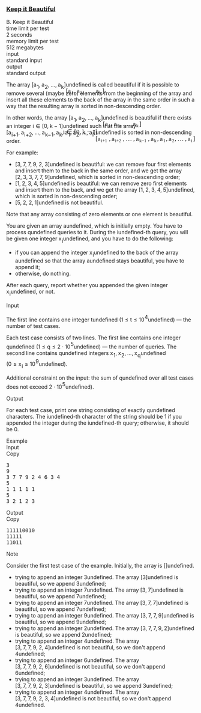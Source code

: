 <h3><a href="https://codeforces.com/contest/1841/problem/B" target="_blank" rel="noopener noreferrer">Keep it Beautiful</a></h3>
<div class="header"><div class="title">B. Keep it Beautiful</div><div class="time-limit"><div class="property-title">time limit per test</div>2 seconds</div><div class="memory-limit"><div class="property-title">memory limit per test</div>512 megabytes</div><div class="input-file input-standard"><div class="property-title">input</div>standard input</div><div class="output-file output-standard"><div class="property-title">output</div>standard output</div></div><div><p>The array <span class="MathJax_Preview" style="color: inherit;"><span class="MJXp-math" id="MJXp-Span-1"><span class="MJXp-mo" id="MJXp-Span-2" style="margin-left: 0em; margin-right: 0em;">[</span><span class="MJXp-msubsup" id="MJXp-Span-3"><span class="MJXp-mi MJXp-italic" id="MJXp-Span-4" style="margin-right: 0.05em;">a</span><span class="MJXp-mn MJXp-script" id="MJXp-Span-5" style="vertical-align: -0.4em;">1</span></span><span class="MJXp-mo" id="MJXp-Span-6" style="margin-left: 0em; margin-right: 0.222em;">,</span><span class="MJXp-msubsup" id="MJXp-Span-7"><span class="MJXp-mi MJXp-italic" id="MJXp-Span-8" style="margin-right: 0.05em;">a</span><span class="MJXp-mn MJXp-script" id="MJXp-Span-9" style="vertical-align: -0.4em;">2</span></span><span class="MJXp-mo" id="MJXp-Span-10" style="margin-left: 0em; margin-right: 0.222em;">,</span><span class="MJXp-mo" id="MJXp-Span-11" style="margin-left: 0em; margin-right: 0em;">…</span><span class="MJXp-mo" id="MJXp-Span-12" style="margin-left: 0em; margin-right: 0.222em;">,</span><span class="MJXp-msubsup" id="MJXp-Span-13"><span class="MJXp-mi MJXp-italic" id="MJXp-Span-14" style="margin-right: 0.05em;">a</span><span class="MJXp-mi MJXp-italic MJXp-script" id="MJXp-Span-15" style="vertical-align: -0.4em;">k</span></span><span class="MJXp-mo" id="MJXp-Span-16" style="margin-left: 0em; margin-right: 0em;">]</span></span></span><span class="MathJax MathJax_Processed" id="MathJax-Element-1-Frame" tabindex="0" style=""><nobr><span class="math" id="MathJax-Span-1"><span style="display: inline-block; position: relative; width: 0em; height: 0px; font-size: 122%;"><span style="position: absolute;"><span class="mrow" id="MathJax-Span-2"><span class="mo" id="MathJax-Span-3" style="font-family: MathJax_Main;">[</span><span class="msubsup" id="MathJax-Span-4"><span style="display: inline-block; position: relative; width: 0.94em; height: 0px;"><span style="position: absolute; clip: rect(3.34em, 1000.53em, 4.16em, -999.997em); top: -3.978em; left: 0em;"><span class="mi" id="MathJax-Span-5" style="font-family: MathJax_Math-italic;">a</span><span style="display: inline-block; width: 0px; height: 3.984em;"></span></span><span style="position: absolute; top: -3.803em; left: 0.53em;"><span class="mn" id="MathJax-Span-6" style="font-size: 70.7%; font-family: MathJax_Main;">1</span><span style="display: inline-block; width: 0px; height: 3.984em;"></span></span></span></span><span class="mo" id="MathJax-Span-7" style="font-family: MathJax_Main;">,</span><span class="msubsup" id="MathJax-Span-8" style="padding-left: 0.179em;"><span style="display: inline-block; position: relative; width: 0.94em; height: 0px;"><span style="position: absolute; clip: rect(3.34em, 1000.53em, 4.16em, -999.997em); top: -3.978em; left: 0em;"><span class="mi" id="MathJax-Span-9" style="font-family: MathJax_Math-italic;">a</span><span style="display: inline-block; width: 0px; height: 3.984em;"></span></span><span style="position: absolute; top: -3.803em; left: 0.53em;"><span class="mn" id="MathJax-Span-10" style="font-size: 70.7%; font-family: MathJax_Main;">2</span><span style="display: inline-block; width: 0px; height: 3.984em;"></span></span></span></span><span class="mo" id="MathJax-Span-11" style="font-family: MathJax_Main;">,</span><span class="mo" id="MathJax-Span-12" style="font-family: MathJax_Main; padding-left: 0.179em;">…</span><span class="mo" id="MathJax-Span-13" style="font-family: MathJax_Main; padding-left: 0.179em;">,</span><span class="msubsup" id="MathJax-Span-14" style="padding-left: 0.179em;"><span style="display: inline-block; position: relative; width: 0.998em; height: 0px;"><span style="position: absolute; clip: rect(3.34em, 1000.53em, 4.16em, -999.997em); top: -3.978em; left: 0em;"><span class="mi" id="MathJax-Span-15" style="font-family: MathJax_Math-italic;">a</span><span style="display: inline-block; width: 0px; height: 3.984em;"></span></span><span style="position: absolute; top: -3.803em; left: 0.53em;"><span class="mi" id="MathJax-Span-16" style="font-size: 70.7%; font-family: MathJax_Math-italic;">k</span><span style="display: inline-block; width: 0px; height: 3.984em;"></span></span></span></span><span class="mo" id="MathJax-Span-17" style="font-family: MathJax_Main;">]</span></span></span></span></span></nobr></span>undefined is called <span class="tex-font-style-it">beautiful</span> if it is possible to remove several (maybe zero) elements from the beginning of the array and insert all these elements to the back of the array in the same order in such a way that the resulting array is sorted in non-descending order.</p><p>In other words, the array <span class="MathJax_Preview" style="color: inherit;"><span class="MJXp-math" id="MJXp-Span-17"><span class="MJXp-mo" id="MJXp-Span-18" style="margin-left: 0em; margin-right: 0em;">[</span><span class="MJXp-msubsup" id="MJXp-Span-19"><span class="MJXp-mi MJXp-italic" id="MJXp-Span-20" style="margin-right: 0.05em;">a</span><span class="MJXp-mn MJXp-script" id="MJXp-Span-21" style="vertical-align: -0.4em;">1</span></span><span class="MJXp-mo" id="MJXp-Span-22" style="margin-left: 0em; margin-right: 0.222em;">,</span><span class="MJXp-msubsup" id="MJXp-Span-23"><span class="MJXp-mi MJXp-italic" id="MJXp-Span-24" style="margin-right: 0.05em;">a</span><span class="MJXp-mn MJXp-script" id="MJXp-Span-25" style="vertical-align: -0.4em;">2</span></span><span class="MJXp-mo" id="MJXp-Span-26" style="margin-left: 0em; margin-right: 0.222em;">,</span><span class="MJXp-mo" id="MJXp-Span-27" style="margin-left: 0em; margin-right: 0em;">…</span><span class="MJXp-mo" id="MJXp-Span-28" style="margin-left: 0em; margin-right: 0.222em;">,</span><span class="MJXp-msubsup" id="MJXp-Span-29"><span class="MJXp-mi MJXp-italic" id="MJXp-Span-30" style="margin-right: 0.05em;">a</span><span class="MJXp-mi MJXp-italic MJXp-script" id="MJXp-Span-31" style="vertical-align: -0.4em;">k</span></span><span class="MJXp-mo" id="MJXp-Span-32" style="margin-left: 0em; margin-right: 0em;">]</span></span></span><span class="MathJax MathJax_Processed" id="MathJax-Element-2-Frame" tabindex="0" style=""><nobr><span class="math" id="MathJax-Span-18"><span style="display: inline-block; position: relative; width: 0em; height: 0px; font-size: 122%;"><span style="position: absolute;"><span class="mrow" id="MathJax-Span-19"><span class="mo" id="MathJax-Span-20" style="font-family: MathJax_Main;">[</span><span class="msubsup" id="MathJax-Span-21"><span style="display: inline-block; position: relative; width: 0.94em; height: 0px;"><span style="position: absolute; clip: rect(3.34em, 1000.53em, 4.16em, -999.997em); top: -3.978em; left: 0em;"><span class="mi" id="MathJax-Span-22" style="font-family: MathJax_Math-italic;">a</span><span style="display: inline-block; width: 0px; height: 3.984em;"></span></span><span style="position: absolute; top: -3.803em; left: 0.53em;"><span class="mn" id="MathJax-Span-23" style="font-size: 70.7%; font-family: MathJax_Main;">1</span><span style="display: inline-block; width: 0px; height: 3.984em;"></span></span></span></span><span class="mo" id="MathJax-Span-24" style="font-family: MathJax_Main;">,</span><span class="msubsup" id="MathJax-Span-25" style="padding-left: 0.179em;"><span style="display: inline-block; position: relative; width: 0.94em; height: 0px;"><span style="position: absolute; clip: rect(3.34em, 1000.53em, 4.16em, -999.997em); top: -3.978em; left: 0em;"><span class="mi" id="MathJax-Span-26" style="font-family: MathJax_Math-italic;">a</span><span style="display: inline-block; width: 0px; height: 3.984em;"></span></span><span style="position: absolute; top: -3.803em; left: 0.53em;"><span class="mn" id="MathJax-Span-27" style="font-size: 70.7%; font-family: MathJax_Main;">2</span><span style="display: inline-block; width: 0px; height: 3.984em;"></span></span></span></span><span class="mo" id="MathJax-Span-28" style="font-family: MathJax_Main;">,</span><span class="mo" id="MathJax-Span-29" style="font-family: MathJax_Main; padding-left: 0.179em;">…</span><span class="mo" id="MathJax-Span-30" style="font-family: MathJax_Main; padding-left: 0.179em;">,</span><span class="msubsup" id="MathJax-Span-31" style="padding-left: 0.179em;"><span style="display: inline-block; position: relative; width: 0.998em; height: 0px;"><span style="position: absolute; clip: rect(3.34em, 1000.53em, 4.16em, -999.997em); top: -3.978em; left: 0em;"><span class="mi" id="MathJax-Span-32" style="font-family: MathJax_Math-italic;">a</span><span style="display: inline-block; width: 0px; height: 3.984em;"></span></span><span style="position: absolute; top: -3.803em; left: 0.53em;"><span class="mi" id="MathJax-Span-33" style="font-size: 70.7%; font-family: MathJax_Math-italic;">k</span><span style="display: inline-block; width: 0px; height: 3.984em;"></span></span></span></span><span class="mo" id="MathJax-Span-34" style="font-family: MathJax_Main;">]</span></span></span></span></span></nobr></span>undefined is <span class="tex-font-style-it">beautiful</span> if there exists an integer <span class="MathJax_Preview" style="color: inherit;"><span class="MJXp-math" id="MJXp-Span-33"><span class="MJXp-mi MJXp-italic" id="MJXp-Span-34">i</span><span class="MJXp-mo" id="MJXp-Span-35" style="margin-left: 0.333em; margin-right: 0.333em;">∈</span><span class="MJXp-mo" id="MJXp-Span-36" style="margin-left: 0em; margin-right: 0em;">[</span><span class="MJXp-mn" id="MJXp-Span-37">0</span><span class="MJXp-mo" id="MJXp-Span-38" style="margin-left: 0em; margin-right: 0.222em;">,</span><span class="MJXp-mi MJXp-italic" id="MJXp-Span-39">k</span><span class="MJXp-mo" id="MJXp-Span-40" style="margin-left: 0.267em; margin-right: 0.267em;">−</span><span class="MJXp-mn" id="MJXp-Span-41">1</span><span class="MJXp-mo" id="MJXp-Span-42" style="margin-left: 0em; margin-right: 0em;">]</span></span></span><span class="MathJax MathJax_Processed" id="MathJax-Element-3-Frame" tabindex="0" style=""><nobr><span class="math" id="MathJax-Span-35"><span style="display: inline-block; position: relative; width: 0em; height: 0px; font-size: 122%;"><span style="position: absolute;"><span class="mrow" id="MathJax-Span-36"><span class="mi" id="MathJax-Span-37" style="font-family: MathJax_Math-italic;">i</span><span class="mo" id="MathJax-Span-38" style="font-family: MathJax_Main; padding-left: 0.296em;">∈</span><span class="mo" id="MathJax-Span-39" style="font-family: MathJax_Main; padding-left: 0.296em;">[</span><span class="mn" id="MathJax-Span-40" style="font-family: MathJax_Main;">0</span><span class="mo" id="MathJax-Span-41" style="font-family: MathJax_Main;">,</span><span class="mi" id="MathJax-Span-42" style="font-family: MathJax_Math-italic; padding-left: 0.179em;">k</span><span class="mo" id="MathJax-Span-43" style="font-family: MathJax_Main; padding-left: 0.237em;">−</span><span class="mn" id="MathJax-Span-44" style="font-family: MathJax_Main; padding-left: 0.237em;">1</span><span class="mo" id="MathJax-Span-45" style="font-family: MathJax_Main;">]</span></span></span></span></span></nobr></span>undefined such that the array <span class="MathJax_Preview" style="color: inherit;"><span class="MJXp-math" id="MJXp-Span-43"><span class="MJXp-mo" id="MJXp-Span-44" style="margin-left: 0em; margin-right: 0em;">[</span><span class="MJXp-msubsup" id="MJXp-Span-45"><span class="MJXp-mi MJXp-italic" id="MJXp-Span-46" style="margin-right: 0.05em;">a</span><span class="MJXp-mrow MJXp-script" id="MJXp-Span-47" style="vertical-align: -0.4em;"><span class="MJXp-mi MJXp-italic" id="MJXp-Span-48">i</span><span class="MJXp-mo" id="MJXp-Span-49">+</span><span class="MJXp-mn" id="MJXp-Span-50">1</span></span></span><span class="MJXp-mo" id="MJXp-Span-51" style="margin-left: 0em; margin-right: 0.222em;">,</span><span class="MJXp-msubsup" id="MJXp-Span-52"><span class="MJXp-mi MJXp-italic" id="MJXp-Span-53" style="margin-right: 0.05em;">a</span><span class="MJXp-mrow MJXp-script" id="MJXp-Span-54" style="vertical-align: -0.4em;"><span class="MJXp-mi MJXp-italic" id="MJXp-Span-55">i</span><span class="MJXp-mo" id="MJXp-Span-56">+</span><span class="MJXp-mn" id="MJXp-Span-57">2</span></span></span><span class="MJXp-mo" id="MJXp-Span-58" style="margin-left: 0em; margin-right: 0.222em;">,</span><span class="MJXp-mo" id="MJXp-Span-59" style="margin-left: 0em; margin-right: 0em;">…</span><span class="MJXp-mo" id="MJXp-Span-60" style="margin-left: 0em; margin-right: 0.222em;">,</span><span class="MJXp-msubsup" id="MJXp-Span-61"><span class="MJXp-mi MJXp-italic" id="MJXp-Span-62" style="margin-right: 0.05em;">a</span><span class="MJXp-mrow MJXp-script" id="MJXp-Span-63" style="vertical-align: -0.4em;"><span class="MJXp-mi MJXp-italic" id="MJXp-Span-64">k</span><span class="MJXp-mo" id="MJXp-Span-65">−</span><span class="MJXp-mn" id="MJXp-Span-66">1</span></span></span><span class="MJXp-mo" id="MJXp-Span-67" style="margin-left: 0em; margin-right: 0.222em;">,</span><span class="MJXp-msubsup" id="MJXp-Span-68"><span class="MJXp-mi MJXp-italic" id="MJXp-Span-69" style="margin-right: 0.05em;">a</span><span class="MJXp-mi MJXp-italic MJXp-script" id="MJXp-Span-70" style="vertical-align: -0.4em;">k</span></span><span class="MJXp-mo" id="MJXp-Span-71" style="margin-left: 0em; margin-right: 0.222em;">,</span><span class="MJXp-msubsup" id="MJXp-Span-72"><span class="MJXp-mi MJXp-italic" id="MJXp-Span-73" style="margin-right: 0.05em;">a</span><span class="MJXp-mn MJXp-script" id="MJXp-Span-74" style="vertical-align: -0.4em;">1</span></span><span class="MJXp-mo" id="MJXp-Span-75" style="margin-left: 0em; margin-right: 0.222em;">,</span><span class="MJXp-msubsup" id="MJXp-Span-76"><span class="MJXp-mi MJXp-italic" id="MJXp-Span-77" style="margin-right: 0.05em;">a</span><span class="MJXp-mn MJXp-script" id="MJXp-Span-78" style="vertical-align: -0.4em;">2</span></span><span class="MJXp-mo" id="MJXp-Span-79" style="margin-left: 0em; margin-right: 0.222em;">,</span><span class="MJXp-mo" id="MJXp-Span-80" style="margin-left: 0em; margin-right: 0em;">…</span><span class="MJXp-mo" id="MJXp-Span-81" style="margin-left: 0em; margin-right: 0.222em;">,</span><span class="MJXp-msubsup" id="MJXp-Span-82"><span class="MJXp-mi MJXp-italic" id="MJXp-Span-83" style="margin-right: 0.05em;">a</span><span class="MJXp-mi MJXp-italic MJXp-script" id="MJXp-Span-84" style="vertical-align: -0.4em;">i</span></span><span class="MJXp-mo" id="MJXp-Span-85" style="margin-left: 0em; margin-right: 0em;">]</span></span></span><span class="MathJax MathJax_Processed" id="MathJax-Element-4-Frame" tabindex="0" style=""><nobr><span class="math" id="MathJax-Span-46"><span style="display: inline-block; position: relative; width: 0em; height: 0px; font-size: 122%;"><span style="position: absolute;"><span class="mrow" id="MathJax-Span-47"><span class="mo" id="MathJax-Span-48" style="font-family: MathJax_Main;">[</span><span class="msubsup" id="MathJax-Span-49"><span style="display: inline-block; position: relative; width: 1.759em; height: 0px;"><span style="position: absolute; clip: rect(3.34em, 1000.53em, 4.16em, -999.997em); top: -3.978em; left: 0em;"><span class="mi" id="MathJax-Span-50" style="font-family: MathJax_Math-italic;">a</span><span style="display: inline-block; width: 0px; height: 3.984em;"></span></span><span style="position: absolute; top: -3.803em; left: 0.53em;"><span class="texatom" id="MathJax-Span-51"><span class="mrow" id="MathJax-Span-52"><span class="mi" id="MathJax-Span-53" style="font-size: 70.7%; font-family: MathJax_Math-italic;">i</span><span class="mo" id="MathJax-Span-54" style="font-size: 70.7%; font-family: MathJax_Main;">+</span><span class="mn" id="MathJax-Span-55" style="font-size: 70.7%; font-family: MathJax_Main;">1</span></span></span><span style="display: inline-block; width: 0px; height: 3.984em;"></span></span></span></span><span class="mo" id="MathJax-Span-56" style="font-family: MathJax_Main;">,</span><span class="msubsup" id="MathJax-Span-57" style="padding-left: 0.179em;"><span style="display: inline-block; position: relative; width: 1.759em; height: 0px;"><span style="position: absolute; clip: rect(3.34em, 1000.53em, 4.16em, -999.997em); top: -3.978em; left: 0em;"><span class="mi" id="MathJax-Span-58" style="font-family: MathJax_Math-italic;">a</span><span style="display: inline-block; width: 0px; height: 3.984em;"></span></span><span style="position: absolute; top: -3.803em; left: 0.53em;"><span class="texatom" id="MathJax-Span-59"><span class="mrow" id="MathJax-Span-60"><span class="mi" id="MathJax-Span-61" style="font-size: 70.7%; font-family: MathJax_Math-italic;">i</span><span class="mo" id="MathJax-Span-62" style="font-size: 70.7%; font-family: MathJax_Main;">+</span><span class="mn" id="MathJax-Span-63" style="font-size: 70.7%; font-family: MathJax_Main;">2</span></span></span><span style="display: inline-block; width: 0px; height: 3.984em;"></span></span></span></span><span class="mo" id="MathJax-Span-64" style="font-family: MathJax_Main;">,</span><span class="mo" id="MathJax-Span-65" style="font-family: MathJax_Main; padding-left: 0.179em;">…</span><span class="mo" id="MathJax-Span-66" style="font-family: MathJax_Main; padding-left: 0.179em;">,</span><span class="msubsup" id="MathJax-Span-67" style="padding-left: 0.179em;"><span style="display: inline-block; position: relative; width: 1.876em; height: 0px;"><span style="position: absolute; clip: rect(3.34em, 1000.53em, 4.16em, -999.997em); top: -3.978em; left: 0em;"><span class="mi" id="MathJax-Span-68" style="font-family: MathJax_Math-italic;">a</span><span style="display: inline-block; width: 0px; height: 3.984em;"></span></span><span style="position: absolute; top: -3.803em; left: 0.53em;"><span class="texatom" id="MathJax-Span-69"><span class="mrow" id="MathJax-Span-70"><span class="mi" id="MathJax-Span-71" style="font-size: 70.7%; font-family: MathJax_Math-italic;">k</span><span class="mo" id="MathJax-Span-72" style="font-size: 70.7%; font-family: MathJax_Main;">−</span><span class="mn" id="MathJax-Span-73" style="font-size: 70.7%; font-family: MathJax_Main;">1</span></span></span><span style="display: inline-block; width: 0px; height: 3.984em;"></span></span></span></span><span class="mo" id="MathJax-Span-74" style="font-family: MathJax_Main;">,</span><span class="msubsup" id="MathJax-Span-75" style="padding-left: 0.179em;"><span style="display: inline-block; position: relative; width: 0.998em; height: 0px;"><span style="position: absolute; clip: rect(3.34em, 1000.53em, 4.16em, -999.997em); top: -3.978em; left: 0em;"><span class="mi" id="MathJax-Span-76" style="font-family: MathJax_Math-italic;">a</span><span style="display: inline-block; width: 0px; height: 3.984em;"></span></span><span style="position: absolute; top: -3.803em; left: 0.53em;"><span class="mi" id="MathJax-Span-77" style="font-size: 70.7%; font-family: MathJax_Math-italic;">k</span><span style="display: inline-block; width: 0px; height: 3.984em;"></span></span></span></span><span class="mo" id="MathJax-Span-78" style="font-family: MathJax_Main;">,</span><span class="msubsup" id="MathJax-Span-79" style="padding-left: 0.179em;"><span style="display: inline-block; position: relative; width: 0.94em; height: 0px;"><span style="position: absolute; clip: rect(3.34em, 1000.53em, 4.16em, -999.997em); top: -3.978em; left: 0em;"><span class="mi" id="MathJax-Span-80" style="font-family: MathJax_Math-italic;">a</span><span style="display: inline-block; width: 0px; height: 3.984em;"></span></span><span style="position: absolute; top: -3.803em; left: 0.53em;"><span class="mn" id="MathJax-Span-81" style="font-size: 70.7%; font-family: MathJax_Main;">1</span><span style="display: inline-block; width: 0px; height: 3.984em;"></span></span></span></span><span class="mo" id="MathJax-Span-82" style="font-family: MathJax_Main;">,</span><span class="msubsup" id="MathJax-Span-83" style="padding-left: 0.179em;"><span style="display: inline-block; position: relative; width: 0.94em; height: 0px;"><span style="position: absolute; clip: rect(3.34em, 1000.53em, 4.16em, -999.997em); top: -3.978em; left: 0em;"><span class="mi" id="MathJax-Span-84" style="font-family: MathJax_Math-italic;">a</span><span style="display: inline-block; width: 0px; height: 3.984em;"></span></span><span style="position: absolute; top: -3.803em; left: 0.53em;"><span class="mn" id="MathJax-Span-85" style="font-size: 70.7%; font-family: MathJax_Main;">2</span><span style="display: inline-block; width: 0px; height: 3.984em;"></span></span></span></span><span class="mo" id="MathJax-Span-86" style="font-family: MathJax_Main;">,</span><span class="mo" id="MathJax-Span-87" style="font-family: MathJax_Main; padding-left: 0.179em;">…</span><span class="mo" id="MathJax-Span-88" style="font-family: MathJax_Main; padding-left: 0.179em;">,</span><span class="msubsup" id="MathJax-Span-89" style="padding-left: 0.179em;"><span style="display: inline-block; position: relative; width: 0.823em; height: 0px;"><span style="position: absolute; clip: rect(3.34em, 1000.53em, 4.16em, -999.997em); top: -3.978em; left: 0em;"><span class="mi" id="MathJax-Span-90" style="font-family: MathJax_Math-italic;">a</span><span style="display: inline-block; width: 0px; height: 3.984em;"></span></span><span style="position: absolute; top: -3.803em; left: 0.53em;"><span class="mi" id="MathJax-Span-91" style="font-size: 70.7%; font-family: MathJax_Math-italic;">i</span><span style="display: inline-block; width: 0px; height: 3.984em;"></span></span></span></span><span class="mo" id="MathJax-Span-92" style="font-family: MathJax_Main;">]</span></span></span></span></span></nobr></span>undefined is sorted in non-descending order.</p><p>For example:</p><ul> <li> <span class="MathJax_Preview" style="color: inherit;"><span class="MJXp-math" id="MJXp-Span-86"><span class="MJXp-mo" id="MJXp-Span-87" style="margin-left: 0em; margin-right: 0em;">[</span><span class="MJXp-mn" id="MJXp-Span-88">3</span><span class="MJXp-mo" id="MJXp-Span-89" style="margin-left: 0em; margin-right: 0.222em;">,</span><span class="MJXp-mn" id="MJXp-Span-90">7</span><span class="MJXp-mo" id="MJXp-Span-91" style="margin-left: 0em; margin-right: 0.222em;">,</span><span class="MJXp-mn" id="MJXp-Span-92">7</span><span class="MJXp-mo" id="MJXp-Span-93" style="margin-left: 0em; margin-right: 0.222em;">,</span><span class="MJXp-mn" id="MJXp-Span-94">9</span><span class="MJXp-mo" id="MJXp-Span-95" style="margin-left: 0em; margin-right: 0.222em;">,</span><span class="MJXp-mn" id="MJXp-Span-96">2</span><span class="MJXp-mo" id="MJXp-Span-97" style="margin-left: 0em; margin-right: 0.222em;">,</span><span class="MJXp-mn" id="MJXp-Span-98">3</span><span class="MJXp-mo" id="MJXp-Span-99" style="margin-left: 0em; margin-right: 0em;">]</span></span></span><span class="MathJax MathJax_Processing" id="MathJax-Element-5-Frame" tabindex="0"></span>undefined is <span class="tex-font-style-it">beautiful</span>: we can remove four first elements and insert them to the back in the same order, and we get the array <span class="MathJax_Preview" style="color: inherit;"><span class="MJXp-math" id="MJXp-Span-100"><span class="MJXp-mo" id="MJXp-Span-101" style="margin-left: 0em; margin-right: 0em;">[</span><span class="MJXp-mn" id="MJXp-Span-102">2</span><span class="MJXp-mo" id="MJXp-Span-103" style="margin-left: 0em; margin-right: 0.222em;">,</span><span class="MJXp-mn" id="MJXp-Span-104">3</span><span class="MJXp-mo" id="MJXp-Span-105" style="margin-left: 0em; margin-right: 0.222em;">,</span><span class="MJXp-mn" id="MJXp-Span-106">3</span><span class="MJXp-mo" id="MJXp-Span-107" style="margin-left: 0em; margin-right: 0.222em;">,</span><span class="MJXp-mn" id="MJXp-Span-108">7</span><span class="MJXp-mo" id="MJXp-Span-109" style="margin-left: 0em; margin-right: 0.222em;">,</span><span class="MJXp-mn" id="MJXp-Span-110">7</span><span class="MJXp-mo" id="MJXp-Span-111" style="margin-left: 0em; margin-right: 0.222em;">,</span><span class="MJXp-mn" id="MJXp-Span-112">9</span><span class="MJXp-mo" id="MJXp-Span-113" style="margin-left: 0em; margin-right: 0em;">]</span></span></span><span class="MathJax MathJax_Processing" id="MathJax-Element-6-Frame" tabindex="0"></span>undefined, which is sorted in non-descending order; </li><li> <span class="MathJax_Preview" style="color: inherit;"><span class="MJXp-math" id="MJXp-Span-114"><span class="MJXp-mo" id="MJXp-Span-115" style="margin-left: 0em; margin-right: 0em;">[</span><span class="MJXp-mn" id="MJXp-Span-116">1</span><span class="MJXp-mo" id="MJXp-Span-117" style="margin-left: 0em; margin-right: 0.222em;">,</span><span class="MJXp-mn" id="MJXp-Span-118">2</span><span class="MJXp-mo" id="MJXp-Span-119" style="margin-left: 0em; margin-right: 0.222em;">,</span><span class="MJXp-mn" id="MJXp-Span-120">3</span><span class="MJXp-mo" id="MJXp-Span-121" style="margin-left: 0em; margin-right: 0.222em;">,</span><span class="MJXp-mn" id="MJXp-Span-122">4</span><span class="MJXp-mo" id="MJXp-Span-123" style="margin-left: 0em; margin-right: 0.222em;">,</span><span class="MJXp-mn" id="MJXp-Span-124">5</span><span class="MJXp-mo" id="MJXp-Span-125" style="margin-left: 0em; margin-right: 0em;">]</span></span></span><span class="MathJax MathJax_Processing" id="MathJax-Element-7-Frame" tabindex="0"></span>undefined is <span class="tex-font-style-it">beautiful</span>: we can remove zero first elements and insert them to the back, and we get the array <span class="MathJax_Preview" style="color: inherit;"><span class="MJXp-math" id="MJXp-Span-126"><span class="MJXp-mo" id="MJXp-Span-127" style="margin-left: 0em; margin-right: 0em;">[</span><span class="MJXp-mn" id="MJXp-Span-128">1</span><span class="MJXp-mo" id="MJXp-Span-129" style="margin-left: 0em; margin-right: 0.222em;">,</span><span class="MJXp-mn" id="MJXp-Span-130">2</span><span class="MJXp-mo" id="MJXp-Span-131" style="margin-left: 0em; margin-right: 0.222em;">,</span><span class="MJXp-mn" id="MJXp-Span-132">3</span><span class="MJXp-mo" id="MJXp-Span-133" style="margin-left: 0em; margin-right: 0.222em;">,</span><span class="MJXp-mn" id="MJXp-Span-134">4</span><span class="MJXp-mo" id="MJXp-Span-135" style="margin-left: 0em; margin-right: 0.222em;">,</span><span class="MJXp-mn" id="MJXp-Span-136">5</span><span class="MJXp-mo" id="MJXp-Span-137" style="margin-left: 0em; margin-right: 0em;">]</span></span></span><span class="MathJax MathJax_Processing" id="MathJax-Element-8-Frame" tabindex="0"></span>undefined, which is sorted in non-descending order; </li><li> <span class="MathJax_Preview" style="color: inherit;"><span class="MJXp-math" id="MJXp-Span-138"><span class="MJXp-mo" id="MJXp-Span-139" style="margin-left: 0em; margin-right: 0em;">[</span><span class="MJXp-mn" id="MJXp-Span-140">5</span><span class="MJXp-mo" id="MJXp-Span-141" style="margin-left: 0em; margin-right: 0.222em;">,</span><span class="MJXp-mn" id="MJXp-Span-142">2</span><span class="MJXp-mo" id="MJXp-Span-143" style="margin-left: 0em; margin-right: 0.222em;">,</span><span class="MJXp-mn" id="MJXp-Span-144">2</span><span class="MJXp-mo" id="MJXp-Span-145" style="margin-left: 0em; margin-right: 0.222em;">,</span><span class="MJXp-mn" id="MJXp-Span-146">1</span><span class="MJXp-mo" id="MJXp-Span-147" style="margin-left: 0em; margin-right: 0em;">]</span></span></span><span class="MathJax MathJax_Processing" id="MathJax-Element-9-Frame" tabindex="0"></span>undefined is not <span class="tex-font-style-it">beautiful</span>. </li></ul><p><span class="tex-font-style-bf">Note that any array consisting of zero elements or one element is <span class="tex-font-style-it">beautiful</span></span>.</p><p>You are given an array <span class="MathJax_Preview" style="color: inherit;"><span class="MJXp-math" id="MJXp-Span-148"><span class="MJXp-mi MJXp-italic" id="MJXp-Span-149">a</span></span></span><span class="MathJax MathJax_Processing" id="MathJax-Element-10-Frame" tabindex="0"></span>undefined, which is initially <span class="tex-font-style-bf">empty</span>. You have to process <span class="MathJax_Preview" style="color: inherit;"><span class="MJXp-math" id="MJXp-Span-150"><span class="MJXp-mi MJXp-italic" id="MJXp-Span-151">q</span></span></span><span class="MathJax MathJax_Processing" id="MathJax-Element-11-Frame" tabindex="0"></span>undefined queries to it. During the <span class="MathJax_Preview" style="color: inherit;"><span class="MJXp-math" id="MJXp-Span-152"><span class="MJXp-mi MJXp-italic" id="MJXp-Span-153">i</span></span></span><span class="MathJax MathJax_Processing" id="MathJax-Element-12-Frame" tabindex="0"></span>undefined-th query, you will be given one integer <span class="MathJax_Preview" style="color: inherit;"><span class="MJXp-math" id="MJXp-Span-154"><span class="MJXp-msubsup" id="MJXp-Span-155"><span class="MJXp-mi MJXp-italic" id="MJXp-Span-156" style="margin-right: 0.05em;">x</span><span class="MJXp-mi MJXp-italic MJXp-script" id="MJXp-Span-157" style="vertical-align: -0.4em;">i</span></span></span></span><span class="MathJax MathJax_Processing" id="MathJax-Element-13-Frame" tabindex="0"></span>undefined, and you have to do the following:</p><ul> <li> if you can append the integer <span class="MathJax_Preview" style="color: inherit;"><span class="MJXp-math" id="MJXp-Span-158"><span class="MJXp-msubsup" id="MJXp-Span-159"><span class="MJXp-mi MJXp-italic" id="MJXp-Span-160" style="margin-right: 0.05em;">x</span><span class="MJXp-mi MJXp-italic MJXp-script" id="MJXp-Span-161" style="vertical-align: -0.4em;">i</span></span></span></span><span class="MathJax MathJax_Processing" id="MathJax-Element-14-Frame" tabindex="0"></span>undefined to the <span class="tex-font-style-bf">back</span> of the array <span class="MathJax_Preview" style="color: inherit;"><span class="MJXp-math" id="MJXp-Span-162"><span class="MJXp-mi MJXp-italic" id="MJXp-Span-163">a</span></span></span><span class="MathJax MathJax_Processing" id="MathJax-Element-15-Frame" tabindex="0"></span>undefined so that the array <span class="MathJax_Preview" style="color: inherit;"><span class="MJXp-math" id="MJXp-Span-164"><span class="MJXp-mi MJXp-italic" id="MJXp-Span-165">a</span></span></span><span class="MathJax MathJax_Processing" id="MathJax-Element-16-Frame" tabindex="0"></span>undefined stays <span class="tex-font-style-it">beautiful</span>, you have to append it; </li><li> otherwise, do nothing. </li></ul><p>After each query, report whether you appended the given integer <span class="MathJax_Preview" style="color: inherit;"><span class="MJXp-math" id="MJXp-Span-166"><span class="MJXp-msubsup" id="MJXp-Span-167"><span class="MJXp-mi MJXp-italic" id="MJXp-Span-168" style="margin-right: 0.05em;">x</span><span class="MJXp-mi MJXp-italic MJXp-script" id="MJXp-Span-169" style="vertical-align: -0.4em;">i</span></span></span></span><span class="MathJax MathJax_Processing" id="MathJax-Element-17-Frame" tabindex="0"></span>undefined, or not.</p></div><div class="input-specification"><div class="section-title">Input</div><p>The first line contains one integer <span class="MathJax_Preview" style="color: inherit;"><span class="MJXp-math" id="MJXp-Span-170"><span class="MJXp-mi MJXp-italic" id="MJXp-Span-171">t</span></span></span><span class="MathJax MathJax_Processing" id="MathJax-Element-18-Frame" tabindex="0"></span>undefined (<span class="MathJax_Preview" style="color: inherit;"><span class="MJXp-math" id="MJXp-Span-172"><span class="MJXp-mn" id="MJXp-Span-173">1</span><span class="MJXp-mo" id="MJXp-Span-174" style="margin-left: 0.333em; margin-right: 0.333em;">≤</span><span class="MJXp-mi MJXp-italic" id="MJXp-Span-175">t</span><span class="MJXp-mo" id="MJXp-Span-176" style="margin-left: 0.333em; margin-right: 0.333em;">≤</span><span class="MJXp-msubsup" id="MJXp-Span-177"><span class="MJXp-mn" id="MJXp-Span-178" style="margin-right: 0.05em;">10</span><span class="MJXp-mn MJXp-script" id="MJXp-Span-179" style="vertical-align: 0.5em;">4</span></span></span></span><span class="MathJax MathJax_Processing" id="MathJax-Element-19-Frame" tabindex="0"></span>undefined) — the number of test cases.</p><p>Each test case consists of two lines. The first line contains one integer <span class="MathJax_Preview" style="color: inherit;"><span class="MJXp-math" id="MJXp-Span-180"><span class="MJXp-mi MJXp-italic" id="MJXp-Span-181">q</span></span></span><span class="MathJax MathJax_Processing" id="MathJax-Element-20-Frame" tabindex="0"></span>undefined (<span class="MathJax_Preview" style="color: inherit;"><span class="MJXp-math" id="MJXp-Span-182"><span class="MJXp-mn" id="MJXp-Span-183">1</span><span class="MJXp-mo" id="MJXp-Span-184" style="margin-left: 0.333em; margin-right: 0.333em;">≤</span><span class="MJXp-mi MJXp-italic" id="MJXp-Span-185">q</span><span class="MJXp-mo" id="MJXp-Span-186" style="margin-left: 0.333em; margin-right: 0.333em;">≤</span><span class="MJXp-mn" id="MJXp-Span-187">2</span><span class="MJXp-mo" id="MJXp-Span-188" style="margin-left: 0.267em; margin-right: 0.267em;">⋅</span><span class="MJXp-msubsup" id="MJXp-Span-189"><span class="MJXp-mn" id="MJXp-Span-190" style="margin-right: 0.05em;">10</span><span class="MJXp-mn MJXp-script" id="MJXp-Span-191" style="vertical-align: 0.5em;">5</span></span></span></span><span class="MathJax MathJax_Processing" id="MathJax-Element-21-Frame" tabindex="0"></span>undefined) — the number of queries. The second line contains <span class="MathJax_Preview" style="color: inherit;"><span class="MJXp-math" id="MJXp-Span-192"><span class="MJXp-mi MJXp-italic" id="MJXp-Span-193">q</span></span></span><span class="MathJax MathJax_Processing" id="MathJax-Element-22-Frame" tabindex="0"></span>undefined integers <span class="MathJax_Preview" style="color: inherit;"><span class="MJXp-math" id="MJXp-Span-194"><span class="MJXp-msubsup" id="MJXp-Span-195"><span class="MJXp-mi MJXp-italic" id="MJXp-Span-196" style="margin-right: 0.05em;">x</span><span class="MJXp-mn MJXp-script" id="MJXp-Span-197" style="vertical-align: -0.4em;">1</span></span><span class="MJXp-mo" id="MJXp-Span-198" style="margin-left: 0em; margin-right: 0.222em;">,</span><span class="MJXp-msubsup" id="MJXp-Span-199"><span class="MJXp-mi MJXp-italic" id="MJXp-Span-200" style="margin-right: 0.05em;">x</span><span class="MJXp-mn MJXp-script" id="MJXp-Span-201" style="vertical-align: -0.4em;">2</span></span><span class="MJXp-mo" id="MJXp-Span-202" style="margin-left: 0em; margin-right: 0.222em;">,</span><span class="MJXp-mo" id="MJXp-Span-203" style="margin-left: 0em; margin-right: 0em;">…</span><span class="MJXp-mo" id="MJXp-Span-204" style="margin-left: 0em; margin-right: 0.222em;">,</span><span class="MJXp-msubsup" id="MJXp-Span-205"><span class="MJXp-mi MJXp-italic" id="MJXp-Span-206" style="margin-right: 0.05em;">x</span><span class="MJXp-mi MJXp-italic MJXp-script" id="MJXp-Span-207" style="vertical-align: -0.4em;">q</span></span></span></span><span class="MathJax MathJax_Processing" id="MathJax-Element-23-Frame" tabindex="0"></span>undefined (<span class="MathJax_Preview" style="color: inherit;"><span class="MJXp-math" id="MJXp-Span-208"><span class="MJXp-mn" id="MJXp-Span-209">0</span><span class="MJXp-mo" id="MJXp-Span-210" style="margin-left: 0.333em; margin-right: 0.333em;">≤</span><span class="MJXp-msubsup" id="MJXp-Span-211"><span class="MJXp-mi MJXp-italic" id="MJXp-Span-212" style="margin-right: 0.05em;">x</span><span class="MJXp-mi MJXp-italic MJXp-script" id="MJXp-Span-213" style="vertical-align: -0.4em;">i</span></span><span class="MJXp-mo" id="MJXp-Span-214" style="margin-left: 0.333em; margin-right: 0.333em;">≤</span><span class="MJXp-msubsup" id="MJXp-Span-215"><span class="MJXp-mn" id="MJXp-Span-216" style="margin-right: 0.05em;">10</span><span class="MJXp-mn MJXp-script" id="MJXp-Span-217" style="vertical-align: 0.5em;">9</span></span></span></span><span class="MathJax MathJax_Processing" id="MathJax-Element-24-Frame" tabindex="0"></span>undefined).</p><p>Additional constraint on the input: the sum of <span class="MathJax_Preview" style="color: inherit;"><span class="MJXp-math" id="MJXp-Span-218"><span class="MJXp-mi MJXp-italic" id="MJXp-Span-219">q</span></span></span><span class="MathJax MathJax_Processing" id="MathJax-Element-25-Frame" tabindex="0"></span>undefined over all test cases does not exceed <span class="MathJax_Preview" style="color: inherit;"><span class="MJXp-math" id="MJXp-Span-220"><span class="MJXp-mn" id="MJXp-Span-221">2</span><span class="MJXp-mo" id="MJXp-Span-222" style="margin-left: 0.267em; margin-right: 0.267em;">⋅</span><span class="MJXp-msubsup" id="MJXp-Span-223"><span class="MJXp-mn" id="MJXp-Span-224" style="margin-right: 0.05em;">10</span><span class="MJXp-mn MJXp-script" id="MJXp-Span-225" style="vertical-align: 0.5em;">5</span></span></span></span><span class="MathJax MathJax_Processing" id="MathJax-Element-26-Frame" tabindex="0"></span>undefined).</p></div><div class="output-specification"><div class="section-title">Output</div><p>For each test case, print one string consisting of exactly <span class="MathJax_Preview" style="color: inherit;"><span class="MJXp-math" id="MJXp-Span-226"><span class="MJXp-mi MJXp-italic" id="MJXp-Span-227">q</span></span></span><span class="MathJax MathJax_Processing" id="MathJax-Element-27-Frame" tabindex="0"></span>undefined characters. The <span class="MathJax_Preview" style="color: inherit;"><span class="MJXp-math" id="MJXp-Span-228"><span class="MJXp-mi MJXp-italic" id="MJXp-Span-229">i</span></span></span><span class="MathJax MathJax_Processing" id="MathJax-Element-28-Frame" tabindex="0"></span>undefined-th character of the string should be <span class="tex-font-style-tt">1</span> if you appended the integer during the <span class="MathJax_Preview" style="color: inherit;"><span class="MJXp-math" id="MJXp-Span-230"><span class="MJXp-mi MJXp-italic" id="MJXp-Span-231">i</span></span></span><span class="MathJax MathJax_Processing" id="MathJax-Element-29-Frame" tabindex="0"></span>undefined-th query; otherwise, it should be <span class="tex-font-style-tt">0</span>.</p></div><div class="sample-tests"><div class="section-title">Example</div><div class="sample-test"><div class="input"><div class="title">Input<div title="Copy" data-clipboard-target="#id008410011845496748" id="id007122050209525502" class="input-output-copier">Copy</div></div><pre id="id008410011845496748"><div class="test-example-line test-example-line-even test-example-line-0">3</div><div class="test-example-line test-example-line-odd test-example-line-1">9</div><div class="test-example-line test-example-line-odd test-example-line-1">3 7 7 9 2 4 6 3 4</div><div class="test-example-line test-example-line-even test-example-line-2">5</div><div class="test-example-line test-example-line-even test-example-line-2">1 1 1 1 1</div><div class="test-example-line test-example-line-odd test-example-line-3">5</div><div class="test-example-line test-example-line-odd test-example-line-3">3 2 1 2 3</div></pre></div><div class="output"><div class="title">Output<div title="Copy" data-clipboard-target="#id005888298711023956" id="id005287414378055184" class="input-output-copier">Copy</div></div><pre id="id005888298711023956">111110010
11111
11011
</pre></div></div></div><div class="note"><div class="section-title">Note</div><p>Consider the first test case of the example. Initially, the array is <span class="MathJax_Preview" style="color: inherit;"><span class="MJXp-math" id="MJXp-Span-232"><span class="MJXp-mo" id="MJXp-Span-233" style="margin-left: 0em; margin-right: 0em;">[</span><span class="MJXp-mo" id="MJXp-Span-234" style="margin-left: 0em; margin-right: 0em;">]</span></span></span><span class="MathJax MathJax_Processing" id="MathJax-Element-30-Frame" tabindex="0"></span>undefined.</p><ul> <li> trying to append an integer <span class="MathJax_Preview" style="color: inherit;"><span class="MJXp-math" id="MJXp-Span-235"><span class="MJXp-mn" id="MJXp-Span-236">3</span></span></span><span class="MathJax MathJax_Processing" id="MathJax-Element-31-Frame" tabindex="0"></span>undefined. The array <span class="MathJax_Preview" style="color: inherit;"><span class="MJXp-math" id="MJXp-Span-237"><span class="MJXp-mo" id="MJXp-Span-238" style="margin-left: 0em; margin-right: 0em;">[</span><span class="MJXp-mn" id="MJXp-Span-239">3</span><span class="MJXp-mo" id="MJXp-Span-240" style="margin-left: 0em; margin-right: 0em;">]</span></span></span><span class="MathJax MathJax_Processing" id="MathJax-Element-32-Frame" tabindex="0"></span>undefined is beautiful, so we append <span class="MathJax_Preview" style="color: inherit;"><span class="MJXp-math" id="MJXp-Span-241"><span class="MJXp-mn" id="MJXp-Span-242">3</span></span></span><span class="MathJax MathJax_Processing" id="MathJax-Element-33-Frame" tabindex="0"></span>undefined; </li><li> trying to append an integer <span class="MathJax_Preview" style="color: inherit;"><span class="MJXp-math" id="MJXp-Span-243"><span class="MJXp-mn" id="MJXp-Span-244">7</span></span></span><span class="MathJax MathJax_Processing" id="MathJax-Element-34-Frame" tabindex="0"></span>undefined. The array <span class="MathJax_Preview" style="color: inherit;"><span class="MJXp-math" id="MJXp-Span-245"><span class="MJXp-mo" id="MJXp-Span-246" style="margin-left: 0em; margin-right: 0em;">[</span><span class="MJXp-mn" id="MJXp-Span-247">3</span><span class="MJXp-mo" id="MJXp-Span-248" style="margin-left: 0em; margin-right: 0.222em;">,</span><span class="MJXp-mn" id="MJXp-Span-249">7</span><span class="MJXp-mo" id="MJXp-Span-250" style="margin-left: 0em; margin-right: 0em;">]</span></span></span><span class="MathJax MathJax_Processing" id="MathJax-Element-35-Frame" tabindex="0"></span>undefined is beautiful, so we append <span class="MathJax_Preview" style="color: inherit;"><span class="MJXp-math" id="MJXp-Span-251"><span class="MJXp-mn" id="MJXp-Span-252">7</span></span></span><span class="MathJax MathJax_Processing" id="MathJax-Element-36-Frame" tabindex="0"></span>undefined; </li><li> trying to append an integer <span class="MathJax_Preview" style="color: inherit;"><span class="MJXp-math" id="MJXp-Span-253"><span class="MJXp-mn" id="MJXp-Span-254">7</span></span></span><span class="MathJax MathJax_Processing" id="MathJax-Element-37-Frame" tabindex="0"></span>undefined. The array <span class="MathJax_Preview" style="color: inherit;"><span class="MJXp-math" id="MJXp-Span-255"><span class="MJXp-mo" id="MJXp-Span-256" style="margin-left: 0em; margin-right: 0em;">[</span><span class="MJXp-mn" id="MJXp-Span-257">3</span><span class="MJXp-mo" id="MJXp-Span-258" style="margin-left: 0em; margin-right: 0.222em;">,</span><span class="MJXp-mn" id="MJXp-Span-259">7</span><span class="MJXp-mo" id="MJXp-Span-260" style="margin-left: 0em; margin-right: 0.222em;">,</span><span class="MJXp-mn" id="MJXp-Span-261">7</span><span class="MJXp-mo" id="MJXp-Span-262" style="margin-left: 0em; margin-right: 0em;">]</span></span></span><span class="MathJax MathJax_Processing" id="MathJax-Element-38-Frame" tabindex="0"></span>undefined is beautiful, so we append <span class="MathJax_Preview" style="color: inherit;"><span class="MJXp-math" id="MJXp-Span-263"><span class="MJXp-mn" id="MJXp-Span-264">7</span></span></span><span class="MathJax MathJax_Processing" id="MathJax-Element-39-Frame" tabindex="0"></span>undefined; </li><li> trying to append an integer <span class="MathJax_Preview" style="color: inherit;"><span class="MJXp-math" id="MJXp-Span-265"><span class="MJXp-mn" id="MJXp-Span-266">9</span></span></span><span class="MathJax MathJax_Processing" id="MathJax-Element-40-Frame" tabindex="0"></span>undefined. The array <span class="MathJax_Preview" style="color: inherit;"><span class="MJXp-math" id="MJXp-Span-267"><span class="MJXp-mo" id="MJXp-Span-268" style="margin-left: 0em; margin-right: 0em;">[</span><span class="MJXp-mn" id="MJXp-Span-269">3</span><span class="MJXp-mo" id="MJXp-Span-270" style="margin-left: 0em; margin-right: 0.222em;">,</span><span class="MJXp-mn" id="MJXp-Span-271">7</span><span class="MJXp-mo" id="MJXp-Span-272" style="margin-left: 0em; margin-right: 0.222em;">,</span><span class="MJXp-mn" id="MJXp-Span-273">7</span><span class="MJXp-mo" id="MJXp-Span-274" style="margin-left: 0em; margin-right: 0.222em;">,</span><span class="MJXp-mn" id="MJXp-Span-275">9</span><span class="MJXp-mo" id="MJXp-Span-276" style="margin-left: 0em; margin-right: 0em;">]</span></span></span><span class="MathJax MathJax_Processing" id="MathJax-Element-41-Frame" tabindex="0"></span>undefined is beautiful, so we append <span class="MathJax_Preview" style="color: inherit;"><span class="MJXp-math" id="MJXp-Span-277"><span class="MJXp-mn" id="MJXp-Span-278">9</span></span></span><span class="MathJax MathJax_Processing" id="MathJax-Element-42-Frame" tabindex="0"></span>undefined; </li><li> trying to append an integer <span class="MathJax_Preview" style="color: inherit;"><span class="MJXp-math" id="MJXp-Span-279"><span class="MJXp-mn" id="MJXp-Span-280">2</span></span></span><span class="MathJax MathJax_Processing" id="MathJax-Element-43-Frame" tabindex="0"></span>undefined. The array <span class="MathJax_Preview" style="color: inherit;"><span class="MJXp-math" id="MJXp-Span-281"><span class="MJXp-mo" id="MJXp-Span-282" style="margin-left: 0em; margin-right: 0em;">[</span><span class="MJXp-mn" id="MJXp-Span-283">3</span><span class="MJXp-mo" id="MJXp-Span-284" style="margin-left: 0em; margin-right: 0.222em;">,</span><span class="MJXp-mn" id="MJXp-Span-285">7</span><span class="MJXp-mo" id="MJXp-Span-286" style="margin-left: 0em; margin-right: 0.222em;">,</span><span class="MJXp-mn" id="MJXp-Span-287">7</span><span class="MJXp-mo" id="MJXp-Span-288" style="margin-left: 0em; margin-right: 0.222em;">,</span><span class="MJXp-mn" id="MJXp-Span-289">9</span><span class="MJXp-mo" id="MJXp-Span-290" style="margin-left: 0em; margin-right: 0.222em;">,</span><span class="MJXp-mn" id="MJXp-Span-291">2</span><span class="MJXp-mo" id="MJXp-Span-292" style="margin-left: 0em; margin-right: 0em;">]</span></span></span><span class="MathJax MathJax_Processing" id="MathJax-Element-44-Frame" tabindex="0"></span>undefined is beautiful, so we append <span class="MathJax_Preview" style="color: inherit;"><span class="MJXp-math" id="MJXp-Span-293"><span class="MJXp-mn" id="MJXp-Span-294">2</span></span></span><span class="MathJax MathJax_Processing" id="MathJax-Element-45-Frame" tabindex="0"></span>undefined; </li><li> trying to append an integer <span class="MathJax_Preview" style="color: inherit;"><span class="MJXp-math" id="MJXp-Span-295"><span class="MJXp-mn" id="MJXp-Span-296">4</span></span></span><span class="MathJax MathJax_Processing" id="MathJax-Element-46-Frame" tabindex="0"></span>undefined. The array <span class="MathJax_Preview" style="color: inherit;"><span class="MJXp-math" id="MJXp-Span-297"><span class="MJXp-mo" id="MJXp-Span-298" style="margin-left: 0em; margin-right: 0em;">[</span><span class="MJXp-mn" id="MJXp-Span-299">3</span><span class="MJXp-mo" id="MJXp-Span-300" style="margin-left: 0em; margin-right: 0.222em;">,</span><span class="MJXp-mn" id="MJXp-Span-301">7</span><span class="MJXp-mo" id="MJXp-Span-302" style="margin-left: 0em; margin-right: 0.222em;">,</span><span class="MJXp-mn" id="MJXp-Span-303">7</span><span class="MJXp-mo" id="MJXp-Span-304" style="margin-left: 0em; margin-right: 0.222em;">,</span><span class="MJXp-mn" id="MJXp-Span-305">9</span><span class="MJXp-mo" id="MJXp-Span-306" style="margin-left: 0em; margin-right: 0.222em;">,</span><span class="MJXp-mn" id="MJXp-Span-307">2</span><span class="MJXp-mo" id="MJXp-Span-308" style="margin-left: 0em; margin-right: 0.222em;">,</span><span class="MJXp-mn" id="MJXp-Span-309">4</span><span class="MJXp-mo" id="MJXp-Span-310" style="margin-left: 0em; margin-right: 0em;">]</span></span></span><span class="MathJax MathJax_Processing" id="MathJax-Element-47-Frame" tabindex="0"></span>undefined is not beautiful, so we don't append <span class="MathJax_Preview" style="color: inherit;"><span class="MJXp-math" id="MJXp-Span-311"><span class="MJXp-mn" id="MJXp-Span-312">4</span></span></span><span class="MathJax MathJax_Processing" id="MathJax-Element-48-Frame" tabindex="0"></span>undefined; </li><li> trying to append an integer <span class="MathJax_Preview" style="color: inherit;"><span class="MJXp-math" id="MJXp-Span-313"><span class="MJXp-mn" id="MJXp-Span-314">6</span></span></span><span class="MathJax MathJax_Processing" id="MathJax-Element-49-Frame" tabindex="0"></span>undefined. The array <span class="MathJax_Preview" style="color: inherit;"><span class="MJXp-math" id="MJXp-Span-315"><span class="MJXp-mo" id="MJXp-Span-316" style="margin-left: 0em; margin-right: 0em;">[</span><span class="MJXp-mn" id="MJXp-Span-317">3</span><span class="MJXp-mo" id="MJXp-Span-318" style="margin-left: 0em; margin-right: 0.222em;">,</span><span class="MJXp-mn" id="MJXp-Span-319">7</span><span class="MJXp-mo" id="MJXp-Span-320" style="margin-left: 0em; margin-right: 0.222em;">,</span><span class="MJXp-mn" id="MJXp-Span-321">7</span><span class="MJXp-mo" id="MJXp-Span-322" style="margin-left: 0em; margin-right: 0.222em;">,</span><span class="MJXp-mn" id="MJXp-Span-323">9</span><span class="MJXp-mo" id="MJXp-Span-324" style="margin-left: 0em; margin-right: 0.222em;">,</span><span class="MJXp-mn" id="MJXp-Span-325">2</span><span class="MJXp-mo" id="MJXp-Span-326" style="margin-left: 0em; margin-right: 0.222em;">,</span><span class="MJXp-mn" id="MJXp-Span-327">6</span><span class="MJXp-mo" id="MJXp-Span-328" style="margin-left: 0em; margin-right: 0em;">]</span></span></span><span class="MathJax MathJax_Processing" id="MathJax-Element-50-Frame" tabindex="0"></span>undefined is not beautiful, so we don't append <span class="MathJax_Preview" style="color: inherit;"><span class="MJXp-math" id="MJXp-Span-329"><span class="MJXp-mn" id="MJXp-Span-330">6</span></span></span><span class="MathJax MathJax_Processing" id="MathJax-Element-51-Frame" tabindex="0"></span>undefined; </li><li> trying to append an integer <span class="MathJax_Preview" style="color: inherit;"><span class="MJXp-math" id="MJXp-Span-331"><span class="MJXp-mn" id="MJXp-Span-332">3</span></span></span><span class="MathJax MathJax_Processing" id="MathJax-Element-52-Frame" tabindex="0"></span>undefined. The array <span class="MathJax_Preview" style="color: inherit;"><span class="MJXp-math" id="MJXp-Span-333"><span class="MJXp-mo" id="MJXp-Span-334" style="margin-left: 0em; margin-right: 0em;">[</span><span class="MJXp-mn" id="MJXp-Span-335">3</span><span class="MJXp-mo" id="MJXp-Span-336" style="margin-left: 0em; margin-right: 0.222em;">,</span><span class="MJXp-mn" id="MJXp-Span-337">7</span><span class="MJXp-mo" id="MJXp-Span-338" style="margin-left: 0em; margin-right: 0.222em;">,</span><span class="MJXp-mn" id="MJXp-Span-339">7</span><span class="MJXp-mo" id="MJXp-Span-340" style="margin-left: 0em; margin-right: 0.222em;">,</span><span class="MJXp-mn" id="MJXp-Span-341">9</span><span class="MJXp-mo" id="MJXp-Span-342" style="margin-left: 0em; margin-right: 0.222em;">,</span><span class="MJXp-mn" id="MJXp-Span-343">2</span><span class="MJXp-mo" id="MJXp-Span-344" style="margin-left: 0em; margin-right: 0.222em;">,</span><span class="MJXp-mn" id="MJXp-Span-345">3</span><span class="MJXp-mo" id="MJXp-Span-346" style="margin-left: 0em; margin-right: 0em;">]</span></span></span><span class="MathJax MathJax_Processing" id="MathJax-Element-53-Frame" tabindex="0"></span>undefined is beautiful, so we append <span class="MathJax_Preview" style="color: inherit;"><span class="MJXp-math" id="MJXp-Span-347"><span class="MJXp-mn" id="MJXp-Span-348">3</span></span></span><span class="MathJax MathJax_Processing" id="MathJax-Element-54-Frame" tabindex="0"></span>undefined; </li><li> trying to append an integer <span class="MathJax_Preview" style="color: inherit;"><span class="MJXp-math" id="MJXp-Span-349"><span class="MJXp-mn" id="MJXp-Span-350">4</span></span></span><span class="MathJax MathJax_Processing" id="MathJax-Element-55-Frame" tabindex="0"></span>undefined. The array <span class="MathJax_Preview" style="color: inherit;"><span class="MJXp-math" id="MJXp-Span-351"><span class="MJXp-mo" id="MJXp-Span-352" style="margin-left: 0em; margin-right: 0em;">[</span><span class="MJXp-mn" id="MJXp-Span-353">3</span><span class="MJXp-mo" id="MJXp-Span-354" style="margin-left: 0em; margin-right: 0.222em;">,</span><span class="MJXp-mn" id="MJXp-Span-355">7</span><span class="MJXp-mo" id="MJXp-Span-356" style="margin-left: 0em; margin-right: 0.222em;">,</span><span class="MJXp-mn" id="MJXp-Span-357">7</span><span class="MJXp-mo" id="MJXp-Span-358" style="margin-left: 0em; margin-right: 0.222em;">,</span><span class="MJXp-mn" id="MJXp-Span-359">9</span><span class="MJXp-mo" id="MJXp-Span-360" style="margin-left: 0em; margin-right: 0.222em;">,</span><span class="MJXp-mn" id="MJXp-Span-361">2</span><span class="MJXp-mo" id="MJXp-Span-362" style="margin-left: 0em; margin-right: 0.222em;">,</span><span class="MJXp-mn" id="MJXp-Span-363">3</span><span class="MJXp-mo" id="MJXp-Span-364" style="margin-left: 0em; margin-right: 0.222em;">,</span><span class="MJXp-mn" id="MJXp-Span-365">4</span><span class="MJXp-mo" id="MJXp-Span-366" style="margin-left: 0em; margin-right: 0em;">]</span></span></span><span class="MathJax MathJax_Processing" id="MathJax-Element-56-Frame" tabindex="0"></span>undefined is not beautiful, so we don't append <span class="MathJax_Preview" style="color: inherit;"><span class="MJXp-math" id="MJXp-Span-367"><span class="MJXp-mn" id="MJXp-Span-368">4</span></span></span><span class="MathJax MathJax_Processing" id="MathJax-Element-57-Frame" tabindex="0"></span>undefined. </li></ul></div>